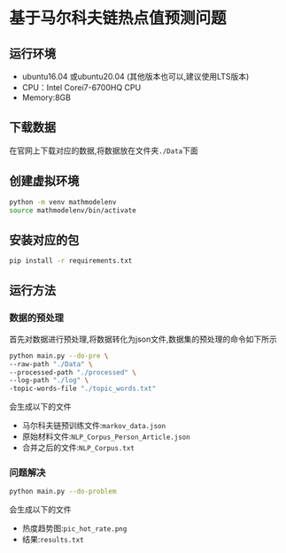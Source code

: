 # 基于马尔科夫链热点值预测问题
## 运行环境
+ ubuntu16.04 或ubuntu20.04 (其他版本也可以,建议使用LTS版本)
+ CPU：Intel Corei7-6700HQ CPU
+ Memory:8GB
## 下载数据
在官网上下载对应的数据,将数据放在文件夹`./Data`下面

## 创建虚拟环境
```bash
python -m venv mathmodelenv
source mathmodelenv/bin/activate
```

## 安装对应的包
```bash
pip install -r requirements.txt
```
## 运行方法
### 数据的预处理
首先对数据进行预处理,将数据转化为json文件,数据集的预处理的命令如下所示
```bash
python main.py --do-pre \
--raw-path "./Data" \
--processed-path "./processed" \
--log-path "./log" \
-topic-words-file "./topic_words.txt" 
```
会生成以下的文件

+ 马尔科夫链预训练文件:`markov_data.json`
+ 原始材料文件:`NLP_Corpus_Person_Article.json`
+ 合并之后的文件:`NLP_Corpus.txt`

### 问题解决
```bash
python main.py --do-problem 
```
会生成以下的文件
+ 热度趋势图:`pic_hot_rate.png`
+ 结果:`results.txt`
